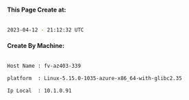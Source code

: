 
   
#### This Page Create at:

```bash

2023-04-12 - 21:12:32 UTC

```

#### Create By Machine:

```bash

Host Name : fv-az403-339

platform  : Linux-5.15.0-1035-azure-x86_64-with-glibc2.35

Ip Local  : 10.1.0.91

```

